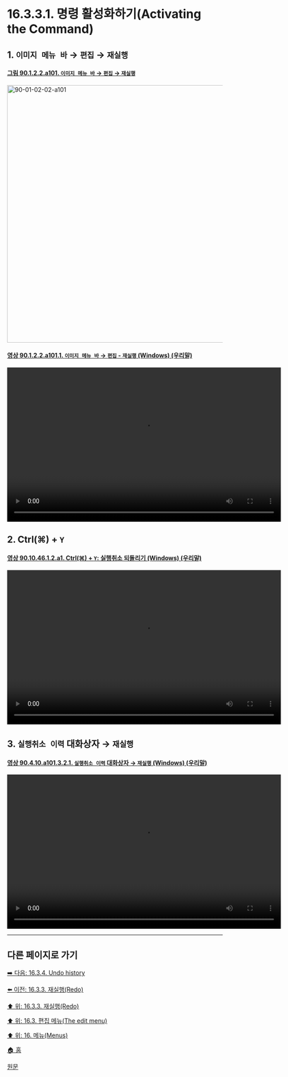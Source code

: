 # 16.3.3.1. 명령 활성화하기(Activating the Command)

<a id="16-03-03-01-s1"></a>

## 1. `이미지 메뉴 바` → `편집` → `재실행`

<a id="90-01-02-02-a101"></a>

#### [그림 90.1.2.2.a101. `이미지 메뉴 바` → `편집` → `재실행`](./90-01-02-02-redo.md#90-01-02-02-a101)
<img width="980" height="601" alt="90-01-02-02-a101" src="https://github.com/wonder13662/gimp/assets/15767104/32737261-8275-46cc-bad0-c9c7df52cf71" />

<a id="90-01-02-02-a101-01"></a>

#### [영상 90.1.2.2.a101.1. `이미지 메뉴 바` → `편집` - `재실행` (Windows) (우리말)](./90-01-02-02-redo.md#90-01-02-02-a101-01)
<video controls="controls" width="640" height="360" src="https://github.com/wonder13662/gimp/assets/15767104/3b04db0c-6dce-4d45-b8c2-e7608878cf9a"></video>

<a id="16-03-03-01-s2"></a>

## 2. Ctrl(⌘) + `Y`

<a id="90-10-46-01-02-a1"></a>

#### [영상 90.10.46.1.2.a1. Ctrl(⌘) + `Y`: 실행취소 되돌리기 (Windows) (우리말)](./90-10-46-01-02-redo.md#90-10-46-01-02-a1)
<video controls="controls" width="640" height="360" src="https://github.com/wonder13662/gimp/assets/15767104/72eeeb80-80fc-4001-b7f7-1afd50d66a81"></video>

<a id="16-03-03-01-s3"></a>

## 3. `실행취소 이력` 대화상자 → `재실행`

<a id="90-04-10-a101-03-02-01"></a>

#### [영상 90.4.10.a101.3.2.1. `실행취소 이력` 대화상자 → `재실행` (Windows) (우리말)](./90-04-0010-undo_history.md#90-04-10-a101-03-02-01)
<video controls="controls" width="640" height="360" src="https://github.com/wonder13662/gimp/assets/15767104/d9560bd1-26bd-4d7a-a714-c0054dcc4645"></video>

***

## 다른 페이지로 가기

[➡️ 다음: 16.3.4. Undo history](./16-03-04-undo-history.md)

[⬅️ 이전: 16.3.3. 재실행(Redo)](./16-03-03-00-redo.md)

[⬆️ 위: 16.3.3. 재실행(Redo)](./16-03-03-00-redo.md)

[⬆️ 위: 16.3. 편집 메뉴(The edit menu)](./16-03-00-the-edit-menu.md)

[⬆️ 위: 16. 메뉴(Menus)](./16-00-menus.md)

[🏠 홈](./00-home.md)

[원문](https://docs.gimp.org/2.10/ko/gimp-edit-redo.html#idm23503)